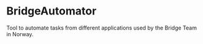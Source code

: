 # BridgeAutomator

Tool to automate tasks from different applications used by the Bridge Team in Norway.